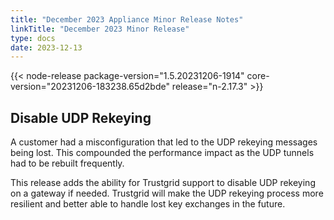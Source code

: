```yaml
---
title: "December 2023 Appliance Minor Release Notes"
linkTitle: "December 2023 Minor Release"
type: docs
date: 2023-12-13
---
```

{{< node-release package-version="1.5.20231206-1914" core-version="20231206-183238.65d2bde" release="n-2.17.3" >}}

## Disable UDP Rekeying
 A customer had a misconfiguration that led to the UDP rekeying messages being lost. This compounded the performance impact as the UDP tunnels had to be rebuilt frequently. 

 This release adds the ability for Trustgrid support to disable UDP rekeying on a gateway if needed. Trustgrid will make the UDP rekeying process more resilient and better able to handle lost key exchanges in the future.